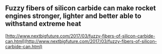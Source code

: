 ## Fuzzy fibers of silicon carbide can make rocket engines stronger, lighter and better able to withstand extreme heat
  
  [http://www.nextbigfuture.com/2017/03/fuzzy-fibers-of-silicon-carbide-can.html](http://www.nextbigfuture.com/2017/03/fuzzy-fibers-of-silicon-carbide-can.html)